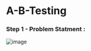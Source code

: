 # A-B-Testing


### Step 1 - Problem Statment :
![image](https://user-images.githubusercontent.com/79003543/214335298-324ed560-6ca0-4aed-bd68-5b87c1345659.png)

